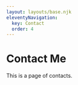 ```yaml
---
layout: layouts/base.njk
eleventyNavigation:
  key: Contact
  order: 4
---
```

# Contact Me

This is a page of contacts.
